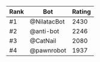 Rank|Bot|Rating
---|---|---
#1|@NilatacBot|2430
#2|@anti-bot|2246
#3|@CatNail|2080
#4|@pawnrobot|1937
